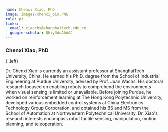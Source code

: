 ```yaml
---
name: Chenxi Xiao, PhD
image: images/chenxi_bio.PNG
role: pi
links:
  email: xiaochx@shanghaitech.edu.cn
  google-scholar: Qhiy3doAAAAJ
---
```


### Chenxi Xiao, PhD 
{:.left}

Dr. Chenxi Xiao is currently an assistant professor at ShanghaiTech University, China. He earned his Ph.D. degree from the School of Industrial Engineering at Purdue University, advised by Prof. Juan Wachs. His doctoral research focused on enabling robots to comprehend the environments when visual sensing is limited or unavailable.  Before joining Purdue, he worked on reinforcement learning at The Hong Kong Polytechnic University, developed various embedded control systems at China Electronics Technology Group Corporation, and obtained his BS and MS from the School of Automation at Northwestern Polytechnical University. Dr. Xiao's research interests encompass robot tactile sensing, manipulation, motion planning, and teleoperation.


